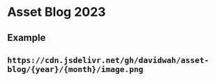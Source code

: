 # Asset Blog 2023

## Example
## `https://cdn.jsdelivr.net/gh/davidwah/asset-blog/{year}/{month}/image.png`
